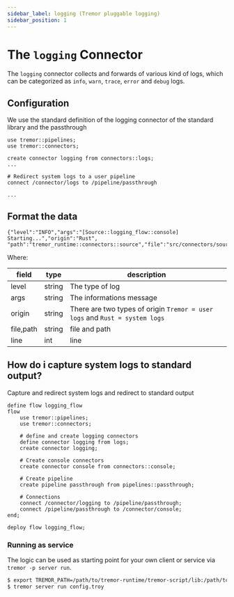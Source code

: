 ```yaml
---
sidebar_label: logging (Tremor pluggable logging)
sidebar_position: 1
---
```


# The `logging` Connector

The `logging` connector collects and forwards of various kind of logs, which can be categorized as `info`, `warn`, `trace`, `error` and `debug` logs.

## Configuration

We use the standard definition of the logging connector of the standard library and the passthrough

```tremor
use tremor::pipelines;
use tremor::connectors;

create connector logging from connectors::logs;
...
 
# Redirect system logs to a user pipeline
connect /connector/logs to /pipeline/passthrough

...
```

## Format the data

```tremor
{"level":"INFO","args":"[Source::logging_flow::console] Starting...","origin":"Rust",
"path":"tremor_runtime::connectors::source","file":"src/connectors/source.rs","line":634}
```

Where:

| field       	| type                      | description                                                                 |
|---------------|---------------------------|-----------------------------------------------------------------------------|
| level			| string                    | The type of log                                                             |
| args			| string                    | The informations message                                                    |
| origin		| string	                | There are two types of origin `Tremor = user logs` and `Rust = system logs` |
| file,path		| string					| file and path										                          |
| line			| int						| line                                  									  |



## How do i capture system logs to standard output?

Capture and redirect system logs and redirect to standard output

```tremor
define flow logging_flow
flow
	use tremor::pipelines;
	use tremor::connectors;

	# define and create logging connectors
	define connector logging from logs;
	create connector logging;

	# Create console connectors
	create connector console from connectors::console;

	# Create pipeline
	create pipeline passthrough from pipelines::passthrough;

	# Connections
	connect /connector/logging to /pipeline/passthrough;
	connect /pipeline/passthrough to /connector/console;
end;

deploy flow logging_flow;
```
### Running as service
The logic can be used as starting point for your own client or service via `tremor -p server run`.

```bash
$ export TREMOR_PATH=/path/to/tremor-runtime/tremor-script/lib:/path/to/tremor-runtime/tremor-cli/tests/lib
$ tremor server run config.troy
```